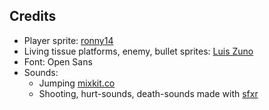

## Credits
* Player sprite: [ronny14](https://www.youtube.com/user/pizzaguy14)
* Living tissue platforms, enemy, bullet sprites: [Luis Zuno](https://www.patreon.com/ansimuz)
* Font: Open Sans
* Sounds:
    * Jumping [mixkit.co](https://mixkit.co/free-sound-effects)
    * Shooting, hurt-sounds, death-sounds made with [sfxr](https://sfxr.me)